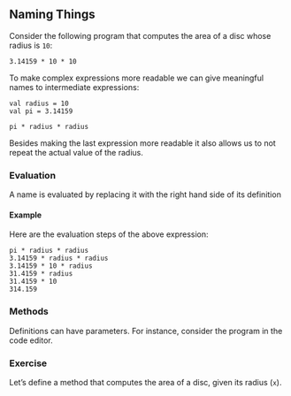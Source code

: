 
## Naming Things

Consider the following program that computes the area of a disc
whose radius is `10`:

    3.14159 * 10 * 10

To make complex expressions more readable we can give meaningful names to
intermediate expressions:

    val radius = 10
    val pi = 3.14159

    pi * radius * radius

Besides making the last expression more readable it also allows us to
not repeat the actual value of the radius.

### Evaluation

A name is evaluated by replacing it with the right hand side of its definition

#### Example

Here are the evaluation steps of the above expression:

    pi * radius * radius
    3.14159 * radius * radius
    3.14159 * 10 * radius
    31.4159 * radius
    31.4159 * 10
    314.159

### Methods

Definitions can have parameters. For instance, consider the program in the code editor.

### Exercise
Let’s define a method that computes the area of a disc, given its radius (`x`).
